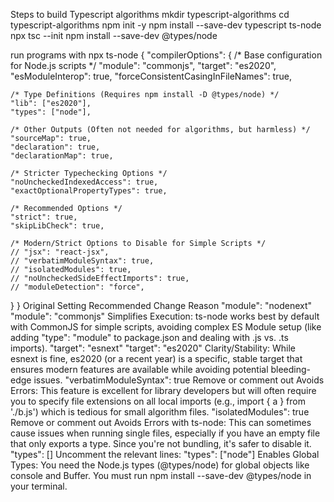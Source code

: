 Steps to build Typescript algorithms
mkdir typescript-algorithms
cd typescript-algorithms
npm init -y
npm install --save-dev typescript ts-node
npx tsc --init
npm install --save-dev @types/node

run programs with
npx ts-node
{
  "compilerOptions": {
    /* Base configuration for Node.js scripts */
    "module": "commonjs",
    "target": "es2020",
    "esModuleInterop": true,
    "forceConsistentCasingInFileNames": true,

    /* Type Definitions (Requires npm install -D @types/node) */
    "lib": ["es2020"],
    "types": ["node"],

    /* Other Outputs (Often not needed for algorithms, but harmless) */
    "sourceMap": true,
    "declaration": true,
    "declarationMap": true,

    /* Stricter Typechecking Options */
    "noUncheckedIndexedAccess": true,
    "exactOptionalPropertyTypes": true,

    /* Recommended Options */
    "strict": true,
    "skipLibCheck": true,

    /* Modern/Strict Options to Disable for Simple Scripts */
    // "jsx": "react-jsx",
    // "verbatimModuleSyntax": true,
    // "isolatedModules": true,
    // "noUncheckedSideEffectImports": true,
    // "moduleDetection": "force",
  }
}
Original Setting	Recommended Change	Reason
"module": "nodenext"	"module": "commonjs"	Simplifies Execution: ts-node works best by default with CommonJS for simple scripts, avoiding complex ES Module setup (like adding "type": "module" to package.json and dealing with .js vs. .ts imports).
"target": "esnext"	"target": "es2020"	Clarity/Stability: While esnext is fine, es2020 (or a recent year) is a specific, stable target that ensures modern features are available while avoiding potential bleeding-edge issues.
"verbatimModuleSyntax": true	Remove or comment out	Avoids Errors: This feature is excellent for library developers but will often require you to specify file extensions on all local imports (e.g., import { a } from './b.js') which is tedious for small algorithm files.
"isolatedModules": true	Remove or comment out	Avoids Errors with ts-node: This can sometimes cause issues when running single files, especially if you have an empty file that only exports a type. Since you're not bundling, it's safer to disable it.
"types": []	Uncomment the relevant lines: "types": ["node"]	Enables Global Types: You need the Node.js types (@types/node) for global objects like console and Buffer. You must run npm install --save-dev @types/node in your terminal.